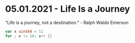 # 05.01.2021 - Life Is a Journey

“Life is a journey, not a destination.” - Ralph Waldo Emerson

```go
var x uint64 = 11
for ; x != 10; x++ {}
```
